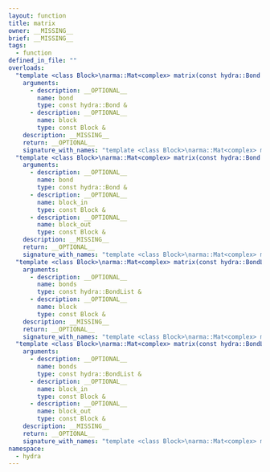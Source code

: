 ```yaml
---
layout: function
title: matrix
owner: __MISSING__
brief: __MISSING__
tags:
  - function
defined_in_file: ""
overloads:
  "template <class Block>\narma::Mat<complex> matrix(const hydra::Bond &, const Block &)":
    arguments:
      - description: __OPTIONAL__
        name: bond
        type: const hydra::Bond &
      - description: __OPTIONAL__
        name: block
        type: const Block &
    description: __MISSING__
    return: __OPTIONAL__
    signature_with_names: "template <class Block>\narma::Mat<complex> matrix(const hydra::Bond & bond, const Block & block)"
  "template <class Block>\narma::Mat<complex> matrix(const hydra::Bond &, const Block &, const Block &)":
    arguments:
      - description: __OPTIONAL__
        name: bond
        type: const hydra::Bond &
      - description: __OPTIONAL__
        name: block_in
        type: const Block &
      - description: __OPTIONAL__
        name: block_out
        type: const Block &
    description: __MISSING__
    return: __OPTIONAL__
    signature_with_names: "template <class Block>\narma::Mat<complex> matrix(const hydra::Bond & bond, const Block & block_in, const Block & block_out)"
  "template <class Block>\narma::Mat<complex> matrix(const hydra::BondList &, const Block &)":
    arguments:
      - description: __OPTIONAL__
        name: bonds
        type: const hydra::BondList &
      - description: __OPTIONAL__
        name: block
        type: const Block &
    description: __MISSING__
    return: __OPTIONAL__
    signature_with_names: "template <class Block>\narma::Mat<complex> matrix(const hydra::BondList & bonds, const Block & block)"
  "template <class Block>\narma::Mat<complex> matrix(const hydra::BondList &, const Block &, const Block &)":
    arguments:
      - description: __OPTIONAL__
        name: bonds
        type: const hydra::BondList &
      - description: __OPTIONAL__
        name: block_in
        type: const Block &
      - description: __OPTIONAL__
        name: block_out
        type: const Block &
    description: __MISSING__
    return: __OPTIONAL__
    signature_with_names: "template <class Block>\narma::Mat<complex> matrix(const hydra::BondList & bonds, const Block & block_in, const Block & block_out)"
namespace:
  - hydra
---
```

